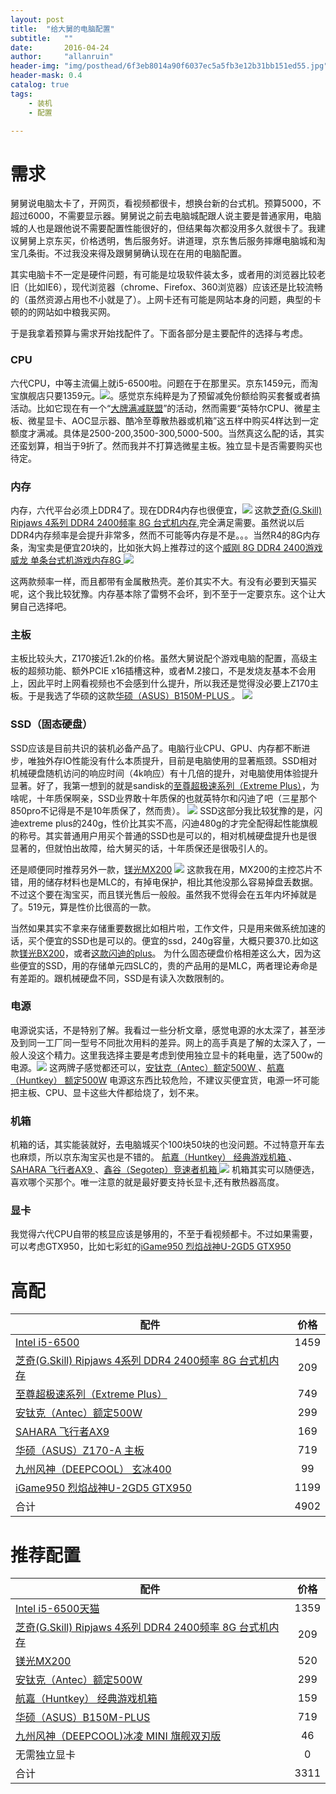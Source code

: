```yaml
---
layout: post
title:  "给大舅的电脑配置"
subtitle:   ""  
date:       2016-04-24
author:     "allanruin"
header-img: "img/posthead/6f3eb8014a90f6037ec5a5fb3e12b31bb151ed55.jpg"
header-mask: 0.4
catalog: true
tags:
    - 装机
    - 配置

---
```


# 需求
舅舅说电脑太卡了，开网页，看视频都很卡，想换台新的台式机。预算5000，不超过6000，不需要显示器。舅舅说之前去电脑城配跟人说主要是普通家用，电脑城的人也是跟他说不需要配置性能很好的，但结果每次都没用多久就很卡了。我建议舅舅上京东买，价格透明，售后服务好。讲道理，京东售后服务摔爆电脑城和淘宝几条街。不过我没来得及跟舅舅确认现在在用的电脑配置。

其实电脑卡不一定是硬件问题，有可能是垃圾软件装太多，或者用的浏览器比较老旧（比如IE6），现代浏览器（chrome、Firefox、360浏览器）应该还是比较流畅的（虽然资源占用也不小就是了）。上网卡还有可能是网站本身的问题，典型的卡顿的的网站如中粮我买网。

于是我拿着预算与需求开始找配件了。下面各部分是主要配件的选择与考虑。


### CPU
六代CPU，中等主流偏上就i5-6500啦。问题在于在那里买。京东1459元，而淘宝旗舰店只要1359元。![](/img/in-post/intel_i5_6500_tmall.png)。感觉京东纯粹是为了预留减免份额给购买套餐或者搞活动。比如它现在有一个“[大牌满减联盟](http://sale.jd.com/act/mNBXFIHPJlda.html)”的活动，然而需要“英特尔CPU、微星主板、微星显卡、AOC显示器、酷冷至尊散热器或机箱”这五样中购买4样达到一定额度才满减。具体是2500-200,3500-300,5000-500。当然真这么配的话，其实还蛮划算，相当于9折了。然而我并不打算选微星主板。独立显卡是否需要购买也待定。

### 内存
内存，六代平台必须上DDR4了。现在DDR4内存也很便宜，![](/img/in-post/gskill-ddr4-2400.png) 这款[芝奇(G.Skill) Ripjaws 4系列 DDR4 2400频率 8G 台式机内存](http://item.jd.com/1773544.html),完全满足需要。虽然说以后DDR4内存频率是会提升非常多，然而不可能等内存是不是。。。当然R4的8G内存条，淘宝卖是便宜20块的，比如张大妈上推荐过的这个[威刚 8G DDR4 2400游戏威龙 单条台式机游戏内存8G ](https://detail.tmall.com/item.htm?id=522570984763) ![](/img/in-post/adata-ddr4-8g.png)

这两款频率一样，而且都带有金属散热壳。差价其实不大。有没有必要到天猫买呢，这个我比较犹豫。内存基本除了雷劈不会坏，到不至于一定要京东。这个让大舅自己选择吧。

### 主板
主板比较头大，Z170接近1.2k的价格。虽然大舅说配个游戏电脑的配置，高级主板的超频功能、额外PCIE x16插槽这种，或者M.2接口，不是发烧友基本不会用上，因此平时上网看视频也不会感到什么提升，所以我还是觉得没必要上Z170主板。于是我选了华硕的这款[华硕（ASUS）B150M-PLUS ](http://item.jd.com/2132478.html)。
![](/img/in-post/asus_b150m-plus.png)

### SSD（固态硬盘）
SSD应该是目前共识的装机必备产品了。电脑行业CPU、GPU、内存都不断进步，唯独外存IO性能没有什么本质提升，目前是电脑使用的显著瓶颈。SSD相对机械硬盘随机访问的响应时间（4k响应）有十几倍的提升，对电脑使用体验提升显著。好了，我第一想到的就是sandisk的[至尊超极速系列（Extreme Plus）](http://item.jd.com/1161873.html)，为啥呢，十年质保啊亲，SSD业界敢十年质保的也就英特尔和闪迪了吧（三星那个850pro不记得是不是10年质保了，然而贵）。
![](/img/in-post/ssd-sandisk-extrem-240g.png)
SSD这部分我比较犹豫的是，闪迪extreme plus的240g，性价比其实不高，闪迪480g的才完全配得起性能旗舰的称号。其实普通用户用买个普通的SSD也是可以的，相对机械硬盘提升也是很显著的，但就怕出故障，给大舅买的话，十年质保还是很吸引人的。

还是顺便同时推荐另外一款，[镁光MX200](https://item.taobao.com/item.htm?id=38477623327) ![](/img/in-post/mx200-250g.png)
这款我在用，MX200的主控芯片不错，用的储存材料也是MLC的，有掉电保护，相比其他没那么容易掉盘丢数据。不过这个要在淘宝买，而且镁光售后一般般。虽然我不觉得会在五年内坏掉就是了。519元，算是性价比很高的一款。

当然如果其实不拿来存储重要数据比如相片啦，工作文件，只是用来做系统加速的话，买个便宜的SSD也是可以的。便宜的ssd，240g容量，大概只要370.比如这款[镁光BX200](http://img12.360buyimg.com/n7/jfs/t2215/265/1979953053/41355/530ae84/568c81cfNe8fd46d3.jpg)，或者[这款闪迪的plus](http://img14.360buyimg.com/n7/jfs/t1033/290/194143269/67571/af53ae13/55092517Na5e9d3a9.jpg)。 为什么固态硬盘价格相差这么大，因为这些便宜的SSD，用的存储单元四SLC的，贵的产品用的是MLC，两者理论寿命是有差距的。跟机械硬盘不同，SSD是有读入次数限制的。



### 电源
电源说实话，不是特别了解。我看过一些分析文章，感觉电源的水太深了，甚至涉及到同一工厂同一型号不同批次用料的差异。网上的高手真是了解的太深入了，一般人没这个精力。这里我选择主要是考虑到使用独立显卡的耗电量，选了500w的电源。![](/img/in-post/power-source-two.png) 这两牌子感觉都还可以，[安钛克（Antec）额定500W ](http://item.jd.com/840370.html)、[航嘉（Huntkey） 额定500W](http://item.jd.com/708004.html) 
电源这东西比较危险，不建议买便宜货，电源一坏可能把主板、CPU、显卡这些大件都给烧了，划不来。

### 机箱

机箱的话，其实能装就好，去电脑城买个100块50块的也没问题。不过特意开车去也麻烦，所以京东淘宝买也是不错的。
[航嘉（Huntkey） 经典游戏机箱 ](http://item.jd.com/1136641.html)、[SAHARA 飞行者AX9 ](http://item.jd.com/2166373.html)、[鑫谷（Segotep）竞速者机箱 ](http://item.jd.com/1550976.html)
![](/img/in-post/computer-box.png)
机箱其实可以随便选，喜欢哪个买那个。唯一注意的就是最好要支持长显卡,还有散热器高度。


### 显卡
我觉得六代CPU自带的核显应该是够用的，不至于看视频都卡。不过如果需要，可以考虑GTX950，比如七彩虹的[iGame950 烈焰战神U-2GD5 GTX950 ](http://item.jd.com/1798455.html)


# 高配


| 配件          																				|价格       |
| --------------------------------------------------------------------------------------------- |:---------:|
| [Intel i5-6500](http://item.jd.com/1816417.html)       										| 1459  	|
| [芝奇(G.Skill) Ripjaws 4系列 DDR4 2400频率 8G 台式机内存](http://item.jd.com/1773544.html)  	| 209     	|
| [至尊超极速系列（Extreme Plus）](http://item.jd.com/1161873.html) 							| 749     	|
|[安钛克（Antec）额定500W ](http://item.jd.com/840370.html)										| 299		|
|[SAHARA 飞行者AX9 ](http://item.jd.com/2166373.html)											| 169		|
|[华硕（ASUS）Z170-A 主板 ](http://item.jd.com/1760572.html)									| 719		|
|[九州风神（DEEPCOOL） 玄冰400 ](http://item.jd.com/598827.html)								| 99		|
|[iGame950 烈焰战神U-2GD5 GTX950 ](http://item.jd.com/1798455.html)								| 1199		|
|合计																							| 4902 		|



# 推荐配置

| 配件          																				|价格       |
| --------------------------------------------------------------------------------------------- |:---------:|
| [Intel i5-6500天猫](https://detail.tmall.com/item.htm?id=521288380727)       					| 1359  	|
| [芝奇(G.Skill) Ripjaws 4系列 DDR4 2400频率 8G 台式机内存](http://item.jd.com/1773544.html)  	| 209     	|
| [镁光MX200](https://item.taobao.com/item.htm?id=38477623327) 									| 520     	|
|[安钛克（Antec）额定500W ](http://item.jd.com/840370.html)										| 299		|
|[航嘉（Huntkey） 经典游戏机箱 ](http://item.jd.com/1136641.html)								| 159		|
|[华硕（ASUS）B150M-PLUS ](http://item.jd.com/2132478.html)										| 719		|
|[九州风神（DEEPCOOL)冰凌 MINI 旗舰双刃版](http://item.jd.com/1122682.html)						| 46		|
|无需独立显卡																					| 0 		|
|合计																							| 3311 		|

